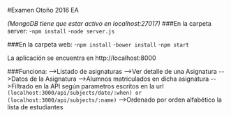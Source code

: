#Examen Otoño 2016 EA

*(MongoDB tiene que estar activo en localhost:27017)*
###En la carpeta server:
-`npm install`
-`node server.js`

###En la carpeta web:
-`npm install`
-`bower install`
-`npm start`

La aplicación se encuentra en http://localhost:8000

###Funciona:
-->Listado de asignaturas
-->Ver detalle de una Asignatura
-->Datos de la Asignatura
-->Alumnos matriculados en dicha asignatura
-->Filtrado en la API según parametros escritos en la url ``(localhost:3000/api/subjects/date/:when) or (localhost:3000/api/subjects/:name)``
-->Ordenado por orden alfabético la lista de estudiantes


